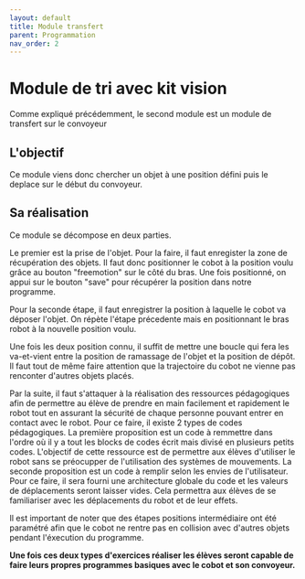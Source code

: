 ```yaml
---
layout: default
title: Module transfert
parent: Programmation
nav_order: 2
---
```


# Module de tri avec kit vision

Comme expliqué précédemment, le second module est un module de transfert sur le convoyeur

## L'objectif

Ce module viens donc chercher un objet à une position défini puis le deplace sur le début du convoyeur.

## Sa réalisation

Ce module se décompose en deux parties. 

Le premier est la prise de l'objet. Pour la faire, il faut enregister la zone de récupération des objets. Il faut donc positionner le cobot à la position voulu grâce au bouton "freemotion" sur le côté du bras. Une fois positionné, on appui sur le bouton "save" pour récupérer la position dans notre programme.

Pour la seconde étape, il faut enregistrer la position à laquelle le cobot va déposer l'objet. On répète l'étape précedente mais en positionnant le bras robot à la nouvelle position voulu. 

Une fois les deux position connu, il suffit de mettre une boucle qui fera les va-et-vient entre la position de ramassage de l'objet et la position de dépôt. 
Il faut tout de même faire attention que la trajectoire du cobot ne vienne pas renconter d'autres objets placés.

Par la suite, il faut s'attaquer à la réalisation des ressources pédagogiques afin de permettre au élève de prendre en main facilement et rapidement le robot tout en assurant la sécurité de chaque personne pouvant entrer en contact avec le robot. Pour ce faire, il existe 2 types de codes pédagogiques. 
La première proposition est un code à remmettre dans l'ordre où il y a tout les blocks de codes écrit mais divisé en plusieurs petits codes. L'objectif de cette ressource est de permettre aux élèves d'utiliser le robot sans se préocupper de l'utilisation des systèmes de mouvements. 
La seconde proposition est un code à remplir selon les envies de l'utilisateur. Pour ce faire, il sera fourni une architecture globale du code et les valeurs de déplacements seront laisser vides. Cela permettra aux élèves de se familiariser avec les déplacements du robot et de leur effets. 

Il est important de noter que des étapes positions intermédiaire ont été paramétré afin que le cobot ne rentre pas en collision avec d'autres objets pendant l'éxecution du programme.

**Une fois ces deux types d'exercices réaliser les élèves seront capable de faire leurs propres programmes basiques avec le cobot et son convoyeur.**